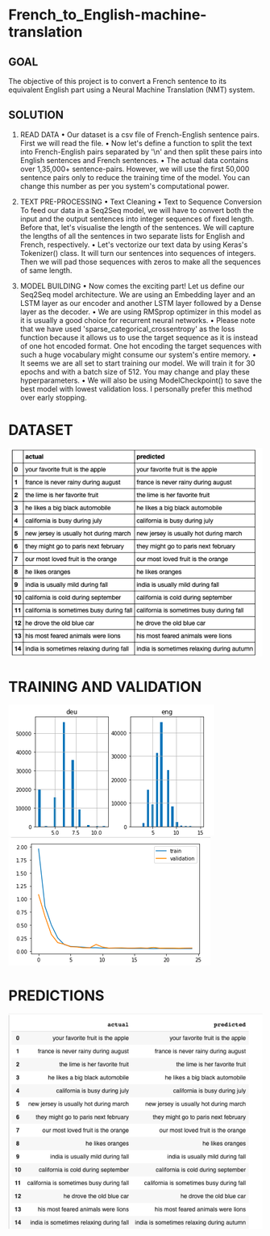 # French_to_English-machine-translation

## GOAL
The objective of this project is to convert a French sentence to its equivalent English part using a Neural Machine Translation (NMT) system.
## SOLUTION

1. READ DATA
• Our dataset is a csv file of French-English sentence pairs. First we will read the file.
• Now let's define a function to split the text into French-English pairs separated by '\n' and then split these pairs into English sentences and French sentences.
• The actual data contains over 1,35,000+ sentence-pairs. However, we will use
the first 50,000 sentence pairs only to reduce the training time of the model. You can change this number as per you system's computational power.

2. TEXT PRE-PROCESSING
• Text Cleaning
• Text to Sequence Conversion
To feed our data in a Seq2Seq model, we will have to convert both the input and the output sentences into integer sequences of fixed length. Before that, let's visualise the length of the sentences. We will capture the lengths of all the sentences in two separate lists for English and French, respectively.
• Let's vectorize our text data by using Keras's Tokenizer() class. It will
turn our sentences into sequences of integers. Then we will pad those
sequences with zeros to make all the sequences of same length.

3. MODEL BUILDING
• Now comes the exciting part! Let us define our Seq2Seq model architecture. We are using an Embedding layer and an LSTM layer as our encoder and another LSTM layer followed by a Dense layer as the decoder.
• We are using RMSprop optimizer in this model as it is usually a good choice for recurrent neural networks.
• Please note that we have used 'sparse_categorical_crossentropy' as the loss function because it allows us to use the target sequence as it is instead of one hot encoded format. One hot encoding the target sequences with such a huge vocabulary might consume our system's entire memory.
• It seems we are all set to start training our model. We will train it for 30 epochs and with a batch size of 512. You may change and play these hyperparameters.
• We will also be using ModelCheckpoint() to save the best model with lowest validation loss. I personally prefer this method over early stopping.

# DATASET
<img src="Images/D.png">

# TRAINING AND VALIDATION
<img src="Images/1.png">

<img src="Images/2.png">

# PREDICTIONS

<img src="Images/R.png">

